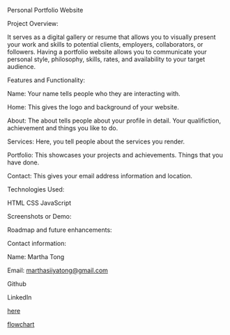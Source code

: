 Personal Portfolio Website

Project Overview:

It serves as a digital gallery or resume that allows you to visually present your work and skills to potential clients, employers, collaborators, or followers. Having a portfolio website allows you to communicate your personal style, philosophy, skills, rates, and availability to your target audience.

Features and Functionality:

Name: Your name tells people who they are interacting with.

Home: This gives the logo and background of your website.

About: The about tells people about your profile in detail. Your qualifiction, achievement and things you like to do.

Services: Here, you tell people about the services you render.

Portfolio: This showcases your projects and achievements. Things that you have done.

Contact: This gives your email address information and location.

Technologies Used:

HTML
CSS
JavaScript

Screenshots or Demo:

Roadmap and future enhancements:



Contact information:

Name: Martha Tong

Email: marthasiiyatong@gmail.com

Github

LinkedIn

<a href="https://drive.google.com/file/d/14PmyXMDQ5k74MIYVrkpGXhe6oBLUbhoB/view?usp=sharing" target="_blank">here</a>

<a href="https://drive.google.com/file/d/14PmyXMDQ5k74MIYVrkpGXhe6oBLUbhoB/view?usp=sharing" target="_blank">flowchart</a>
